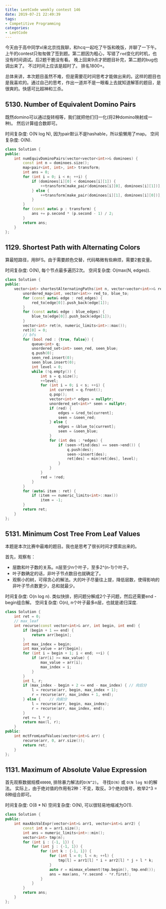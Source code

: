 ```yaml
---
title: LeetCode weekly contest 146
date: 2019-07-21 22:49:39
tags:
- Competitive Programming
categories:
- LeetCode
---
```


今天由于高中同学xl来北京找我聊，和hcq一起吃了午饭和晚饭，并聊了一下午。上午的contest只匆匆做了签到题。第二题因为粗心，写错了`red`变化的时机，也没有时间调试。后2题干脆没有看。
晚上回来9点才把题目补完，第二题的bug也调出来了。
不过时间上应该是超时了。
排名1800+。

总体来讲，本次题目虽然不难，但是需要花时间思考才能做出来的。这样的题目也是我喜欢的。通过自己的思考，作出一道并不是一眼看上去就知道解答的题目，是很爽的。快感可比超神和三杀。

## 5130. Number of Equivalent Domino Pairs

既然domino可以通过旋转相等，我们就把他们归一化(将2种domino映射成一种)。
然后计算组合数即可。

时间复杂度: O(N log N), 因为pair默认不是hashable，所以偷懒用了map。
空间复杂度: O(N).

```cpp
class Solution {
public:
    int numEquivDominoPairs(vector<vector<int>>& dominoes) {
        const int n = dominoes.size();
        map<pair<int, int>, int> transform;
        int ans = 0;
        for (int i = 0; i < n; ++i) {
            if (dominoes[i][0] < dominoes[i][1]) {
                ++transform[make_pair(dominoes[i][0], dominoes[i][1])];  
            } else {
                ++transform[make_pair(dominoes[i][1], dominoes[i][0])];
            }
        }
        for (const auto& p : transform) {
            ans += p.second * (p.second - 1) / 2;
        }
        return ans;
    }
};
```

## 1129. Shortest Path with Alternating Colors

算最短路径，用BFS。由于需要颜色交替，代码略微有些麻烦，需要2套变量。

时间复杂度: O(N), 每个节点最多遍历2次。
空间复杂度: O(max(N, edges)).

```cpp
class Solution {
public:
    vector<int> shortestAlternatingPaths(int n, vector<vector<int>>& red_edges, vector<vector<int>>& blue_edges) {
        unordered_map<int, vector<int>> red_to, blue_to;
        for (const auto& edge : red_edges) {
            red_to[edge[0]].push_back(edge[1]);
        }
        for (const auto& edge : blue_edges) {
            blue_to[edge[0]].push_back(edge[1]);
        }
        vector<int> ret(n, numeric_limits<int>::max());
        ret[0] = 0;
        // bfs
        for (bool red : {true, false}) {
            queue<int> q;
            unordered_set<int> seen_red, seen_blue;
            q.push(0);
            seen_red.insert(0);
            seen_blue.insert(0);
            int level = 0;
            while (!q.empty()) {
                int s = q.size();
                ++level;
                for (int i = 0; i < s; ++i) {
                    int current = q.front();
                    q.pop();
                    vector<int>* edges = nullptr;
                    unordered_set<int>* seen = nullptr;
                    if (red) {
                        edges = &red_to[current];
                        seen = &seen_red;
                    } else {
                        edges = &blue_to[current];
                        seen = &seen_blue;
                    }
                    for (int des : *edges) {
                        if (seen->find(des) == seen->end()) {
                            q.push(des);
                            seen->insert(des);
                            ret[des] = min(ret[des], level);
                        }
                    }
                }            
                red = !red;
            }
        }
        for (auto& item : ret) {
            if (item == numeric_limits<int>::max())
                item = -1;
        }
        return ret;
    }
};
```

## 5131. Minimum Cost Tree From Leaf Values

本题是本次比赛中最难的题目。我也是思考了很长时间才摸索出来的。

首先，观察有：
- 层数和叶子数的关系。n层至少n个叶子，至多2^(n-1)个叶子。
- 叶子数确定的话，非叶子节点数目也就确定了。
- 观察小的树，可得贪心的解法。大的叶子尽量往上提，降低层数，使得影响的非叶子节点数更少，总和就最少。

时间复杂度: O(n log n). 类似快排，把问题分解成2个子问题，然后还需要end - begin组合解。
空间复杂度: O(n), n个叶子最多n层，也就是递归深度. 

```cpp
class Solution {
    int ret = 0;
    // max_leaf
    int recurse(const vector<int>& arr, int begin, int end) {
        if (begin + 1 == end) {
            return arr[begin];
        }
        int max_index = begin;
        int max_value = arr[begin];
        for (int i = begin + 1; i < end; ++i) {
            if (arr[i] >= max_value) {
                max_value = arr[i];
                max_index = i;
            }
        }
        int l, r;
        if (max_index - begin + 2 <= end - max_index) { // 向后分
            l = recurse(arr, begin, max_index + 1);
            r = recurse(arr, max_index + 1, end);
        } else {    // 向前分
            l = recurse(arr, begin, max_index);
            r = recurse(arr, max_index, end);
        }
        ret += l * r;
        return max(l, r);
    }
public:
    int mctFromLeafValues(vector<int>& arr) {
        recurse(arr, 0, arr.size());
        return ret;
    }
};
```

## 1131. Maximum of Absolute Value Expression

首先观察数据规模`40000`, 排除暴力解法的`O(N^2)`。
寻找`O(N)` 或 `O(N log N)`的解法。
实际上，由于绝对值的作用有2种：不变，取反。3个绝对值号，枚举2^3 = 8种组合即可。

时间复杂度: O(8 * N)
空间复杂度: O(N), 可以很轻易地缩减为O(1).

```cpp
class Solution {
public:
    int maxAbsValExpr(vector<int>& arr1, vector<int>& arr2) {
        const int n = arr1.size();
        int ans = numeric_limits<int>::min();
        vector<int> tmp(n);
        for (int i : {-1, 1}) {
            for (int j : {-1, 1}) {
                for (int k : {-1, 1}) {
                    for (int l = 0; l < n; ++l) {
                        tmp[l] = arr1[l] * i + arr2[l] * j + l * k;
                    }
                    auto r = minmax_element(tmp.begin(), tmp.end());
                    ans = max(ans, *r.second - *r.first);
                }
            }
        }
        return ans;
    }
};
```